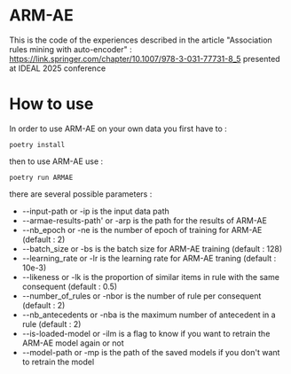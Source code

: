 # ARM-AE
This is the code of the experiences described in the article "Association rules mining with auto-encoder" : https://link.springer.com/chapter/10.1007/978-3-031-77731-8_5 presented at IDEAL 2025 conference

# How to use
In order to use ARM-AE on your own data you first have to :

`poetry install`

then to use ARM-AE use : 

`poetry run ARMAE`

there are several possible parameters :

- --input-path or -ip is the input data path
- --armae-results-path' or -arp is the path for the results of ARM-AE
- --nb_epoch or -ne is the number of epoch of training for ARM-AE (default : 2)
- --batch_size or -bs is the batch size for ARM-AE training (default : 128)
- --learning_rate or -lr is the learning rate for ARM-AE traning (default : 10e-3)
- --likeness or -lk is the proportion of similar items in rule with the same consequent (default : 0.5)
- --number_of_rules or -nbor is the number of rule per consequent (default : 2)
- --nb_antecedents or -nba is the maximum number of antecedent in a rule (default : 2)
- --is-loaded-model or -ilm is a flag to know if you want to retrain the ARM-AE model again or not
- --model-path or -mp is the path of the saved models if you don't want to retrain the model

